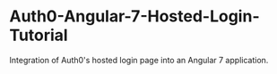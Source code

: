 # Auth0-Angular-7-Hosted-Login-Tutorial
Integration of Auth0's hosted login page into an Angular 7 application.
